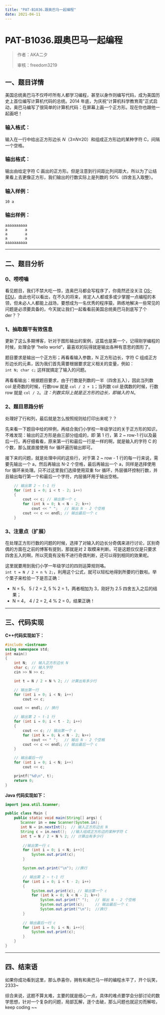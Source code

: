 ```yaml
---
title: "PAT-B1036.跟奥巴马一起编程"
date: 2021-04-11
---
```


# PAT-B1036.跟奥巴马一起编程

>    作者：AKA二夕
>
>    审核：freedom3219



## 一、题目详情

美国总统奥巴马不仅呼吁所有人都学习编程，甚至以身作则编写代码，成为美国历史上首位编写计算机代码的总统。2014 年底，为庆祝“计算机科学教育周”正式启动，奥巴马编写了很简单的计算机代码：在屏幕上画一个正方形。现在你也跟他一起画吧！

### 输入格式：

输入在一行中给出正方形边长 *N*（3≤*N*≤20）和组成正方形边的某种字符 C，间隔一个空格。

### 输出格式：

输出由给定字符 C 画出的正方形。但是注意到行间距比列间距大，所以为了让结果看上去更像正方形，我们输出的行数实际上是列数的 50%（四舍五入取整）。

### 输入样例：

```in
10 a
```

### 输出样例：

```out
aaaaaaaaaa
a        a
a        a
a        a
aaaaaaaaaa
```

---

## 二、题目分析

### 0、唠唠嗑

看见题目，我们不禁大吃一惊，连奥巴马都会写程序了，你竟然还没关注 [OS-EDU](https://github.com/OS-EDU)，由此也可以看出，在不久的将来，肯定人人都或多或少掌握一点编程的本领，但未必人人都能上战场，要想成为一名优秀的程序猿，熟练地解决一些常见的问题是必须要具备的，今天就让我们一起看看前美国总统奥巴马到底写了个der？？

### 1、抽取题干有效信息

更新了这么多期博客，针对于图形输出的案例，这篇也是第一个，记得刚学编程的时候，处理会学 “hello world”，最喜欢的玩得就是输出各种有意思的图形了。

题目要求是输出一个正方形；再看看输入参数，N 正方形边长，字符 C 组成正方形边长的元素，因为我们首先需要根据要求定义相关的变量，例如：`int N; char c;` 这样就搞定了输入的问题。

再看看输出：根据题目要求，由于行数是列数的一半（四舍五入），因此当列数 col 是奇数的时候，行数row 就是 `col / 2 + 1`；当列数 col 是偶数的时候，行数 row 就是 `col / 2`。*注：列数实际上就是正方形的边长，即输入的 N*。

### 2、题目思路分析

处理好了行和列，最后就是怎么按照规则给打印出来呢？？

先来看一下题目中给的样例，再结合我们小学校一年级学过的关于正方形的知识，不难发现：输出的正方形是由三部分组成的，即 第 1 行，第 2 ~ row-1 行以及最后一行。再仔细看看，原来第一行和最后一行是一样的啊，就是输入的字符 C 的个数，那么就直接使用 for 循环遍历输出即可。

接下来的问题，就是处理中间的这些行，对于第 2 ~ row - 1 行的每一行来说，需要先输出一个 a，然后再输出 N-2 个空格，最后再输出一个 a，同样是选择使用 for 循环来处理。只不过这里我们选择使用双重 for 循环，外层循环控制行数，并且输出每行第一个和最后一个字符，内层循环用于输出空格。

```c++
    // 输出第 2 ~ t-1 行
    for (int i = 0; i < t - 2; i++)
    {
        cout << c; // 输出第一个 c
        for (int k = 0; k < N - 2; k++)
            cout << " ";   // 输出 N - 2 个空格
        cout << c << endl; // 输出最后一个 c
    }
```

### 3、注意点（扩展）

在处理正方形行数的问题的时候，选择了对输入的边长分奇偶来进行讨论，区别奇偶的方面在之前的博客有提到，那就是对 2 取模来判断。可是这题仅仅是只要求四舍五入的啊，所以究竟有没有不进行奇偶判断，还可以得到相同的效果呢。

这里就要用到我们小学一年级学过的四则运算规则咯。`int t = N / 2 + n % 2;`，利用这个公式，就可以轻松地得到所要的行数啦。举个栗子来检验一下是否正确：

-    N = 5， 5 / 2 = 2, 5 % 2 = 1，两者相加为 3，刚好为 2.5 四舍五入之后的结果；
-    N = 4， 4  / 2 = 2, 4 % 2 = 0，结果正确！

----

## 三、代码实现

**C++代码实现如下：**

```c++
#include <iostream>
using namespace std;
int main()
{
    int N;  // 输入正方形边长 N
    char c; // 输入字符
    cin >> N >> c;

    int t = N / 2 + N % 2; // 计算出有多少行

    // 输出第一行
    for (int i = 0; i < N; i++)
        cout << c;

    cout << endl; // 换行

    // 输出第 2 ~ t-1 行
    for (int i = 0; i < t - 2; i++)
    {
        cout << c; // 输出第一个 c
        for (int k = 0; k < N - 2; k++)
            cout << " ";   // 输出 N - 2 个空格
        cout << c << endl; // 输出最后一个 c
    }

    // 输出最后一行
    for (int i = 0; i < N; i++)
        cout << c;

    printf("%d\n", t);
    return 0;
}
```

**Java 代码实现如下：**

```java
import java.util.Scanner;

public class Main {
    public static void main(String[] args) {
       Scanner in = new Scanner(System.in);
       int N = in.nextInt();  // 输入正方形边长 N
       String c = in.next();  //输入组成正方形边的某种字符 C
       int t = N / 2 + N % 2; // 计算出有多少行
        
        //输出第一行 c
        for (int i = 0; i < N; i++){
            System.out.print(c); 
        }

        System.out.print("\n"); //换行

        // 输出第 2 ~ t-1 行
        for (int i = 0; i < t - 2; i++)
        {
            System.out.print(c); // 输出第一个 c
            for (int k = 0; k < N - 2; k++)
                System.out.print(" ");   // 输出 N - 2 个空格
                System.out.print(c);     // 输出最后一个 c
                System.out.print("\n");  //换行
        }
        
        // 输出最后一行 c
        for (int i = 0; i < N; i++){
            System.out.print(c);
        }
    }
}
```

---

## 四、结束语

如果你成功看到这里，那么恭喜你，拥有和奥巴马一样的编程水平了，开个玩笑，2333~

综合来说，这题不算太难，主要的就是细心一点，具体的难点要学会分部讨论的数学思想，针对一个复杂的问题，局部瓦解，逐个击破，那么问题也就迎刃而解啦，keep coding ~~
